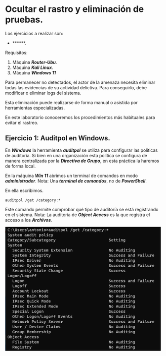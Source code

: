 # Ocultar el rastro y eliminación de pruebas.
 Los ejercicios a realizar son:
   - ******.
      
Requisitos:
1. Máquina ***Router-Ubu***.
2. Máquina ***Kali Linux***.
3. Máquina ***Windows 11***


Para permanecer no detectados, el actor de la amenaza necesita eliminar todas las evidencias de su actividad delictiva. Para conseguirlo, debe modificar o eliminar logs del sistema.

Esta eliminación puede realizarse de forma manual o asistida por herramientas especializadas.

En este laboratorio conoceremos los procedimientos más habituales para evitar el rastreo.

## Ejercicio 1: Auditpol en Windows.

En ***Windows*** la herramienta ***auditpol*** se utiliza para configurar las políticas de auditoría. Si bien en una organización esta política se configura de manera centralizada por la ***Directiva de Grupo***, en esta práctica la haremos de forma local.

En la máquina ***Win 11*** abrimos un terminal de comandos en modo ***administrador***.
Nota: Una ***terminal de comandos***, no de ***PowerShell***.

En ella escribimos.
```
auditpol /get /category:*
```

Este comando permite comprobar qué tipo de auditoría se está registrando en el sistema.
Nota: La auditoría de ***Object Access*** es la que registra el acceso a los ***Archivos***.

![auditpol](../img/lab-06-E/202209181059.png)



